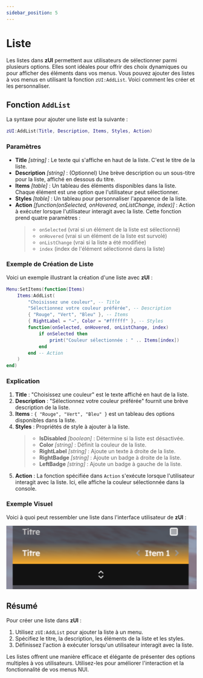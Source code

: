 ```yaml
---
sidebar_position: 5
---
```


# Liste

Les listes dans **zUI** permettent aux utilisateurs de sélectionner parmi plusieurs options. Elles sont idéales pour offrir des choix dynamiques ou pour afficher des éléments dans vos menus. Vous pouvez ajouter des listes à vos menus en utilisant la fonction `zUI:AddList`. Voici comment les créer et les personnaliser.

## Fonction `AddList`

La syntaxe pour ajouter une liste est la suivante :

```lua
zUI:AddList(Title, Description, Items, Styles, Action)
```

### Paramètres

- **Title** _[string]_ : Le texte qui s'affiche en haut de la liste. C'est le titre de la liste.
- **Description** _[string]_ : (Optionnel) Une brève description ou un sous-titre pour la liste, affiché en dessous du titre.
- **Items** _[table]_ : Un tableau des éléments disponibles dans la liste. Chaque élément est une option que l'utilisateur peut sélectionner.
- **Styles** _[table]_ : Un tableau pour personnaliser l'apparence de la liste.
- **Action** _[function(onSelected, onHovered, onListChange, index)]_ : Action à exécuter lorsque l'utilisateur interagit avec la liste. Cette fonction prend quatre paramètres :
  > - `onSelected` (vrai si un élément de la liste est sélectionné)
  > - `onHovered` (vrai si un élément de la liste est survolé)
  > - `onListChange` (vrai si la liste a été modifiée)
  > - `index` (index de l'élément sélectionné dans la liste)

### Exemple de Création de Liste

Voici un exemple illustrant la création d'une liste avec **zUI** :

```lua
Menu:SetItems(function(Items)
    Items:AddList(
        "Choisissez une couleur", -- Title
        "Sélectionnez votre couleur préférée", -- Description
        { "Rouge", "Vert", "Bleu" }, -- Items
        { RightLabel = "→", Color = "#ffffff" }, -- Styles
        function(onSelected, onHovered, onListChange, index)
            if onSelected then
                print("Couleur sélectionnée : " .. Items[index])
            end
        end -- Action
    )
end)
```

### Explication

1. **Title** : "Choisissez une couleur" est le texte affiché en haut de la liste.
2. **Description** : "Sélectionnez votre couleur préférée" fournit une brève description de la liste.
3. **Items** : `{ "Rouge", "Vert", "Bleu" }` est un tableau des options disponibles dans la liste.
4. **Styles** : Propriétés de style à ajouter à la liste.
   > - **IsDisabled** _[boolean]_ : Détermine si la liste est désactivée.
   > - **Color** _[string]_ : Définit la couleur de la liste.
   > - **RightLabel** _[string]_ : Ajoute un texte à droite de la liste.
   > - **RightBadge** _[string]_ : Ajoute un badge à droite de la liste.
   > - **LeftBadge** _[string]_ : Ajoute un badge à gauche de la liste.
5. **Action** : La fonction spécifiée dans `Action` s'exécute lorsque l'utilisateur interagit avec la liste. Ici, elle affiche la couleur sélectionnée dans la console.

### Exemple Visuel

Voici à quoi peut ressembler une liste dans l'interface utilisateur de **zUI** :

![](./img/list.png)

## Résumé

Pour créer une liste dans **zUI** :

1. Utilisez `zUI:AddList` pour ajouter la liste à un menu.
2. Spécifiez le titre, la description, les éléments de la liste et les styles.
3. Définissez l'action à exécuter lorsqu'un utilisateur interagit avec la liste.

Les listes offrent une manière efficace et élégante de présenter des options multiples à vos utilisateurs. Utilisez-les pour améliorer l'interaction et la fonctionnalité de vos menus NUI.
